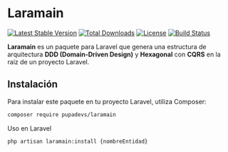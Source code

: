 # Laramain

[![Latest Stable Version](https://poser.pugx.org/pupadevs/laramain/v/stable)](https://packagist.org/packages/pupadevs/laramain)
[![Total Downloads](https://poser.pugx.org/pupadevs/laramain/downloads)](https://packagist.org/packages/pupadevs/laramain)
[![License](https://poser.pugx.org/pupadevs/laramain/license)](https://packagist.org/packages/pupadevs/laramain)
[![Build Status](https://travis-ci.com/pupadevs/laramain.svg?branch=main)](https://travis-ci.com/pupadevs/laramain)

**Laramain** es un paquete para Laravel que genera una estructura de arquitectura **DDD (Domain-Driven Design)** y **Hexagonal** con **CQRS** en la raíz de un proyecto Laravel.

## Instalación

Para instalar este paquete en tu proyecto Laravel, utiliza Composer:

```bash
composer require pupadevs/laramain

```
Uso en Laravel 
```bash
php artisan laramain:install {nombreEntidad}
